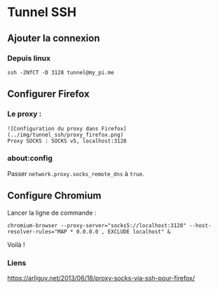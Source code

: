 # Tunnel SSH


## Ajouter la connexion

### Depuis linux

    ssh -2NfCT -D 3128 tunnel@my_pi.me


## Configurer Firefox

### Le proxy :

    ![Configuration du proxy dans Firefox](../img/tunnel_ssh/proxy_firefox.png)
    Proxy SOCKS : SOCKS v5, localhost:3128

### about:config

Passer `network.proxy.socks_remote_dns` à `true`.

## Configure Chromium

Lancer la ligne de commande :

    chromium-browser --proxy-server="socks5://localhost:3128" --host-resolver-rules="MAP * 0.0.0.0 , EXCLUDE localhost" &

Voilà !

### Liens

https://arliguy.net/2013/06/18/proxy-socks-via-ssh-pour-firefox/
